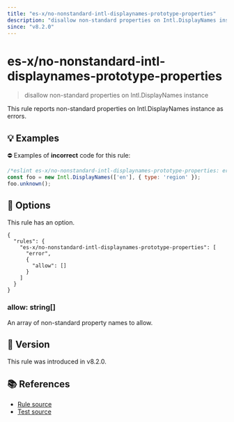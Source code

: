 ```yaml
---
title: "es-x/no-nonstandard-intl-displaynames-prototype-properties"
description: "disallow non-standard properties on Intl.DisplayNames instance"
since: "v8.2.0"
---
```


# es-x/no-nonstandard-intl-displaynames-prototype-properties
> disallow non-standard properties on Intl.DisplayNames instance

This rule reports non-standard properties on Intl.DisplayNames instance as errors.

## 💡 Examples

⛔ Examples of **incorrect** code for this rule:

<eslint-playground type="bad">

```js
/*eslint es-x/no-nonstandard-intl-displaynames-prototype-properties: error */
const foo = new Intl.DisplayNames(['en'], { type: 'region' });
foo.unknown();
```

</eslint-playground>

## 🔧 Options

This rule has an option.

```jsonc
{
  "rules": {
    "es-x/no-nonstandard-intl-displaynames-prototype-properties": [
      "error",
      {
        "allow": []
      }
    ]
  }
}
```

### allow: string[]

An array of non-standard property names to allow.

## 🚀 Version

This rule was introduced in v8.2.0.

## 📚 References

- [Rule source](https://github.com/eslint-community/eslint-plugin-es-x/blob/master/lib/rules/no-nonstandard-intl-displaynames-prototype-properties.js)
- [Test source](https://github.com/eslint-community/eslint-plugin-es-x/blob/master/tests/lib/rules/no-nonstandard-intl-displaynames-prototype-properties.js)

